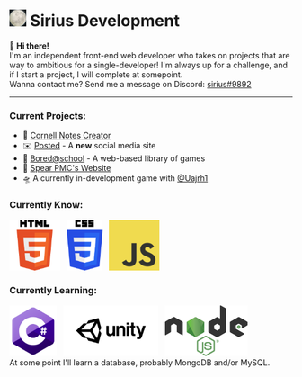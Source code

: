 # <img src="img/logo.jpg" height="30"> Sirius Development

**👋 Hi there!**<br>
I'm an independent front-end web developer who takes on projects that are way to ambitious for a single-developer!
I'm always up for a challenge, and if I start a project, I will complete at somepoint.
<br>
Wanna contact me? Send me a message on Discord: <ins>sirius#9892</ins>
<hr>

### Current Projects:<br>
- 📝 [Cornell Notes Creator](https://github.com/Sirius-Development/cornell-notes-creator)<br>
- ✉️ [Posted](https://posted.netlify.app/) - A **new** social media site<br>
- 🏫 [Bored@school](https://github.com/Sirius-Development/bored-at-school) - A web-based library of games<br>
- 🔫 [Spear PMC's Website](https://spearpmc.netlify.app)<br>
- 🛸 A currently in-development game with [@Uajrh1](https://github.com/Uajrh1)<br>

### Currently Know:<br>
<img src="img/HTML_Logo.png" height="90">&nbsp;&nbsp;
<img src="img/CSS_Logo.png" height="90">&nbsp;&nbsp;
<img src="img/JS_Logo.png" height="90">

### Currently Learning:<br>
<img src="img/c-sharp_Logo.png" height="90">&nbsp;&nbsp;
<img src="img/Unity_Logo.png" height="90">&nbsp;&nbsp;
<img src="img/NodeJS_Logo.png" height="90">&nbsp;&nbsp;<br>
At some point I'll learn a database, probably MongoDB and/or MySQL.
